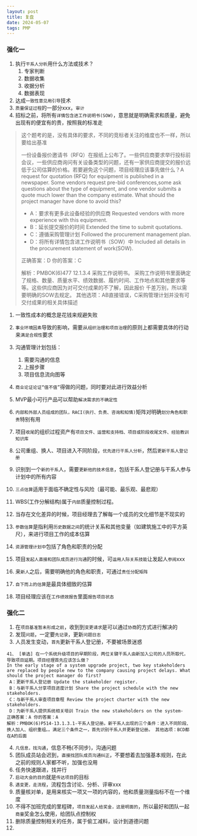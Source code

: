 ```yaml
---
layout: post
title: 复盘
date: 2024-05-07
tags: PMP
---
```



### 强化一

1. 执行`干系人分析`用什么方法或技术？
    1. 专家判断
    2. 数据收集
    3. 收据分析
    4. 数据表现
2. 达成`一致性意见用引导`技术
3. `质量保证过程`的一部分xxx，`审计`
4. 招标之前，将所有`详情包含进工作说明书(SOW)`，意思就是明确需求和质量，避免出现有的便宜有的贵，按照我的标准走

> 这个题考的是，没有具体的要求，不同的竞标者关注的维度也不一样，所以要给出基准
> 
> 
> 一份设备报价邀请书（RFQ）在报纸上公布了。一些供应商要求举行投标前会议，一些供应商询问有关设备类型的问题，还有一家供应商提交的报价远低于公司估算的价格。若要避免这个问题，项目经理应该事先做什么？A request for quotation (RFQ) for equipment is published in a newspaper. Some vendors request pre-bid conferences,some ask questions about the type of equipment, and one vendor submits a quote much lower than the company estimate. What should the project manager have done to avoid this?
> 
> - A：要求有更多此设备经验的供应商 Requested vendors with more experience with this equipment.
> - B：延长提交报价的时间 Extended the time to submit quotations.
> - C：遵循采购管理计划 Followed the procurement management plan.
> - D：将所有详情包含进工作说明书（SOW）中 Included all details in the procurement statement of work(SOW).
> 
> 正确答案：D 你的答案：C
> 
> 解析：PMBOK(6)477 12.1.3.4 采购工作说明书。 采购工作说明书里面确定了规格、数量、质量水平、绩效数据、履约时间、工作地点和其他要求等等。这些供应商因为对可交付成果的不了解，因此报价 千差万别，所以需要明确的SOW去规定。 其他选项：AB直接错误，C采购管理计划并没有可交付成果的相关具体描述


1. 一致性成本的概念是花钱来规避失败
2. `事业环境因素`导致的影响，需要从`组织治理和项目治理`的原则上都需要具体的行动来`满足合规性`要求
3. 沟通管理计划包括：
    1. 需要沟通的信息
    2. 上报步骤
    3. 项目信息流向图等
    
4. `商业论证论证“值不值”`得做的问题，同时要对此进行效益分析
5. MVP最小可行产品可以帮助`解决需求的不确定性`
6. `内部和外部人员组成的团队，RACI(执行、负责、咨询和知情)`矩阵对明确`划分角色和职责`特别有用
7. 项目`收尾`的组织过程资产有`项目文件、运营和支持档、项目或阶段收尾文件、经验教训知识库`
8. 公司重组、换人、项目进入不同阶段，`优先进行干系人分析`，然后`更新干系人登记册`
9. 识别到一个`新的干系`人，需要`更新他的技术信息`，包括干系人登记册与干系人参与计划中的所有内容
10. `三点估算`适用于面临不确定性与风险（最可能、最乐观、最悲观）
11. WBS(工作分解结构)属于`内部`质量控制过程。
12. 当存在文化差异的时候，项目经理去了解每一个成员的文化细节是不现实的
13. `参数估算`是指利用`历史数据之间`的统计关系和其他变量（如建筑施工中的平方英尺），来进行项目工作的成本估算
14. `资源管理计划中`包括了角色和职责的分配
15. 项目`发起人直接和团队成员进行沟通`的时候，可`运用人际关系技能`让发起人`参阅`xxx
16. 来`新人`之后，需要明确他的角色和职责，可通过`责任分配矩阵`
17. `自下而上的估算`是最具体细致的估算
18. 项目经理应该在`工作绩效报告`里面`报告项目状态`



### 强化二

1. 在`项目基准暂未形成之前`，收到到`变更请求`是可以通过`协商`的方式进行解决的
2. 发现`问题`，一定要`先记录`，更新`问题日志`
3. 人员发生变动，`首先`更新干系人登记册，不要被场景迷惑
```
41、 [单选] 在一个系统升级项目的早期阶段，两位关键干系人由新加入公司的人员所取代，导致项目延期。项目经理首先应该怎么做？
In the early stage of a system upgrade project, two key stakeholders are replaced by people new to the company causing project delays. What should the project manager do first?
 A：更新干系人登记册 Update the stakeholder register.
 B：与新干系人分享项目进度计划 Share the project schedule with the new stakeholders.
 C：与新干系人审查项目章程 Review the project charter with the new stakeholders.
 D：为新干系人提供系统相关培训 Train the new stakeholders on the system-
正确答案：A 你的答案：A
解析：PMBOK(6)P514-13.1.3.1-干系人登记册。新干系人出现的三个条件：进入不同阶段、换人加人、组织重组。。满足三个条件之一，首先识别干系人并更新登记册。 其他选项：BCD都在A的后面
```
4. `凡信息，找沟通`，信息不畅(不同步)，沟通问题
5. 团队成员站会迟到，`直接找团队成员沟通纠正`，不要想着去加强基本规则，在此之前的规则人家都不听，加强也没用
6. 任务快速跟进，找并行
7. `启动大会的目的`就是`传达项目`的目标
8. `遇变更，走流程`，流程包含讨论、分析、评审xxx
9. 质量核对单，是用来核实一项又一项的内容的，他和质量测量指标不在一个维度
10. 不得不加班完成的里程碑，`项目发起人给奖金，这是明面的`，所以最好和团队一起`商量`奖金怎么使用，给团队点控制权
11. 删除质量控制相关的任务，属于偷工减料，设计到道德问题
12. 